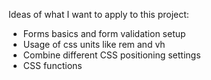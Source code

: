 Ideas of what I want to apply to this project:

- Forms basics and form validation setup
- Usage of css units like rem and vh
- Combine different CSS positioning settings
- CSS functions
